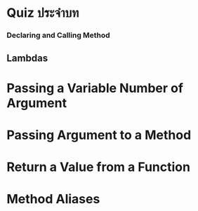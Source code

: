 # Quiz ประจำบท 

### Declaring and Calling Method


## Lambdas


# Passing a Variable Number of Argument 


# Passing Argument to a Method


# Return a Value from a Function


# Method Aliases
